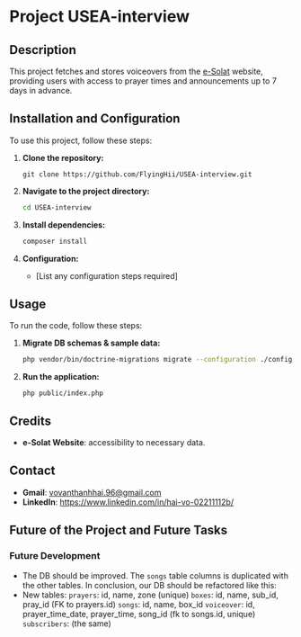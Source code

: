 # Project USEA-interview

## Description

This project fetches and stores voiceovers from the [e-Solat](https://www.e-solat.gov.my/) website, providing users with
access to prayer times and announcements up to 7 days in advance.

## Installation and Configuration

To use this project, follow these steps:

1. **Clone the repository:**

    ```bashprayer_time_seq
    git clone https://github.com/FlyingHii/USEA-interview.git
    ```

2. **Navigate to the project directory:**

    ```bash
    cd USEA-interview
    ```

3. **Install dependencies:**

    ```bash
    composer install
    ```

4. **Configuration:**

    - [List any configuration steps required]

## Usage

To run the code, follow these steps:

1. **Migrate DB schemas & sample data:**

    ```bash
    php vendor/bin/doctrine-migrations migrate --configuration ./config/migrations.php --db-configuration ./config/migrations-db.php 
    ```

2. **Run the application:**

    ```
    php public/index.php
    ```

## Credits

- **e-Solat Website**: accessibility to necessary data.

## Contact

- **Gmail**: vovanthanhhai.96@gmail.com
- **LinkedIn**: https://www.linkedin.com/in/hai-vo-02211112b/

## Future of the Project and Future Tasks

### Future Development

- The DB should be improved. The `songs` table columns is duplicated with the other tables. In conclusion, our DB should be refactored like this:
- New tables:
`prayers`: id, name, zone (unique)
`boxes`: id, name, sub_id, pray_id (FK to prayers.id)
`songs`: id, name, box_id
`voiceover`: id, prayer_time_date, prayer_time, song_id (fk to songs.id, unique)
`subscribers`: (the same)
